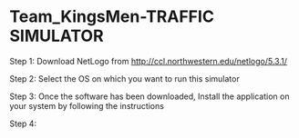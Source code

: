 # Team_KingsMen-TRAFFIC SIMULATOR

Step 1: Download NetLogo from  http://ccl.northwestern.edu/netlogo/5.3.1/ 

Step 2: Select the OS on which you want to run this simulator 

Step 3: Once the software has been downloaded, Install the application on your system by following the instructions

Step 4: 
